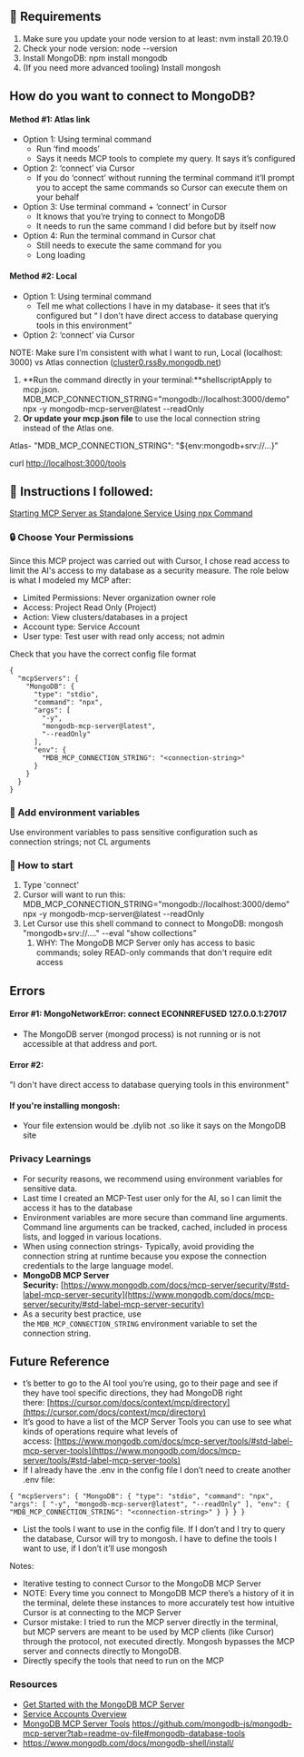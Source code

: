 
## 📝 Requirements

1. Make sure you update your node version to at least: nvm install 20.19.0
2. Check your node version: node --version
3. Install MongoDB: npm install mongodb
4. (If you need more advanced tooling) Install mongosh

## How do you want to connect to MongoDB?

#### Method #1: Atlas link

- Option 1: Using terminal command
    - Run ‘find moods’
    - Says it needs MCP tools to complete my query. It says it’s configured
- Option 2: ‘connect’ via Cursor
    - If you do ‘connect’ without running the terminal command it’ll prompt you to accept the same commands so Cursor can execute them on your behalf
- Option 3: Use terminal command + ‘connect’ in Cursor
    - It knows that you’re trying to connect to MongoDB
    - It needs to run the same command I did before but by itself now
- Option 4: Run the terminal command in Cursor chat
    - Still needs to execute the same command for you
    - Long loading

#### Method #2: Local

- Option 1: Using terminal command
    - Tell me what collections I have in my database- it sees that it’s configured but “ I don't have direct access to database querying tools in this environment”
- Option 2: ‘connect’ via Cursor

NOTE: Make sure I’m consistent with what I want to run, Local (localhost: 3000) vs Atlas connection ([cluster0.rss8y.mongodb.net](http://cluster0.rss8y.mongodb.net/))

1. **Run the command directly in your terminal:**shellscriptApply to mcp.json.  MDB_MCP_CONNECTION_STRING="mongodb://localhost:3000/demo" npx -y mongodb-mcp-server@latest --readOnly
2. **Or update your mcp.json file** to use the local connection string instead of the Atlas one.

Atlas- "MDB_MCP_CONNECTION_STRING": "${env:mongodb+srv://...}”

curl [](http://localhost:8080/tools)[http://localhost:3000/tools](http://localhost:3000/tools)



## 🚀 Instructions I followed:

[Starting MCP Server as Standalone Service Using npx Command](https://www.mongodb.com/docs/mcp-server/configuration/#starting-mcp-server-as-standalone-service-using-npx-command)

### 🔒 Choose Your Permissions
Since this MCP project was carried out with Cursor, I chose read access to limit the AI's access to my database as a security measure. The role below is what I modeled my MCP after:

- Limited Permissions: Never organization owner role
- Access: Project Read Only (Project)
- Action: View clusters/databases in a project
- Account type: Service Account
- User type: Test user with read only access; not admin

Check that you have the correct config file format

```
{
  "mcpServers": {
    "MongoDB": {
      "type": "stdio",
      "command": "npx",
      "args": [
        "-y",
        "mongodb-mcp-server@latest",
        "--readOnly"
      ],
      "env": {
        "MDB_MCP_CONNECTION_STRING": "<connection-string>"
      }
    }
  }
}

```

### 🔑 Add environment variables
Use environment variables to pass sensitive configuration such as connection strings; not CL arguments
    
### 📌 How to start

1. Type 'connect'
2. Cursor will want to run this: MDB_MCP_CONNECTION_STRING="mongodb://localhost:3000/demo" npx -y mongodb-mcp-server@latest --readOnly
3. Let Cursor use this shell command to connect to MongoDB: mongosh "mongodb+srv://...." --eval "show collections”
	1. WHY: The MongoDB MCP Server only has access to basic commands; soley READ-only commands that don't require edit access


## Errors

#### Error #1: MongoNetworkError: connect ECONNREFUSED 127.0.0.1:27017

- The MongoDB server (mongod process) is not running or is not accessible at that address and port.

#### Error #2: 
"I don't have direct access to database querying tools in this environment"

#### If you're installing mongosh:
- Your file extension would be .dylib not .so like it says on the MongoDB site



### Privacy Learnings

- For security reasons, we recommend using environment variables for sensitive data.
- Last time I created an MCP-Test user only for the AI, so I can limit the access it has to the database
- Environment variables are more secure than command line arguments. Command line arguments can be tracked, cached, included in process lists, and logged in various locations.
- When using connection strings- Typically, avoid providing the connection string at runtime because you expose the connection credentials to the large language model.
- **MongoDB MCP Server Security:** [https://www.mongodb.com/docs/mcp-server/security/#std-label-mcp-server-security](https://www.mongodb.com/docs/mcp-server/security/#std-label-mcp-server-security)
- As a security best practice, use the `MDB_MCP_CONNECTION_STRING` environment variable to set the connection string.


## Future Reference

- t’s better to go to the AI tool you’re using, go to their page and see if they have tool specific directions, they had MongoDB right there: [https://cursor.com/docs/context/mcp/directory](https://cursor.com/docs/context/mcp/directory)
- It’s good to have a list of the MCP Server Tools you can use to see what kinds of operations require what levels of access: [https://www.mongodb.com/docs/mcp-server/tools/#std-label-mcp-server-tools](https://www.mongodb.com/docs/mcp-server/tools/#std-label-mcp-server-tools)
- If I already have the .env in the config file I don’t need to create another .env file:
```
{ "mcpServers": { "MongoDB": { "type": "stdio", "command": "npx", "args": [ "-y", "mongodb-mcp-server@latest", "--readOnly" ], "env": { "MDB_MCP_CONNECTION_STRING": "<connection-string>" } } } }
```
- List the tools I want to use in the config file. If I don’t and I try to query the database, Cursor will try to mongosh. I have to define the tools I want to use, if I don’t it’ll use mongosh


Notes:
- Iterative testing to connect Cursor to the MongoDB MCP Server
- NOTE: Every time you connect to MongoDB MCP there’s a history of it in the terminal, delete these instances to more accurately test how intuitive Cursor is at connecting to the MCP Server
- Cursor mistake: I tried to run the MCP server directly in the terminal, but MCP servers are meant to be used by MCP clients (like Cursor) through the protocol, not executed directly. Mongosh bypasses the MCP server and connects directly to MongoDB.
- Directly specify the tools that need to run on the MCP


### Resources
- [Get Started with the MongoDB MCP Server](https://www.mongodb.com/docs/mcp-server/get-started/?client=cursor&deployment-type=atlas)
- [Service Accounts Overview](https://www.mongodb.com/docs/atlas/api/service-accounts-overview/)
- [MongoDB MCP Server Tools](https://www.mongodb.com/docs/mcp-server/tools/#std-label-mcp-server-tools)
  https://github.com/mongodb-js/mongodb-mcp-server?tab=readme-ov-file#mongodb-database-tools
- https://www.mongodb.com/docs/mongodb-shell/install/